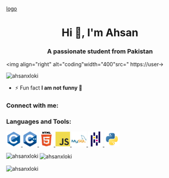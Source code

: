 [logo](!https://www.wallpaperflare.com/man-near-torii-gate-wallpaper-gray-temple-wallpaper-landscape-wallpaper-cqg)

<h1 align="center">Hi 👋, I'm Ahsan</h1>
<h3 align="center">A passionate student from Pakistan</h3>

<img align="right" alt="coding"width="400"src=" https://user->

<p align="left"> <img src="https://komarev.com/ghpvc/?username=ahsanxloki&label=Profile%20views&color=0e75b6&style=flat" alt="ahsanxloki" /> </p>

- ⚡ Fun fact **I am not funny 🤣**

<h3 align="left">Connect with me:</h3>
<p align="left">
</p>

<h3 align="left">Languages and Tools:</h3>
<p align="left"> <a href="https://www.cprogramming.com/" target="_blank" rel="noreferrer"> <img src="https://raw.githubusercontent.com/devicons/devicon/master/icons/c/c-original.svg" alt="c" width="40" height="40"/> </a> <a href="https://www.w3schools.com/cpp/" target="_blank" rel="noreferrer"> <img src="https://raw.githubusercontent.com/devicons/devicon/master/icons/cplusplus/cplusplus-original.svg" alt="cplusplus" width="40" height="40"/> </a> <a href="https://www.w3.org/html/" target="_blank" rel="noreferrer"> <img src="https://raw.githubusercontent.com/devicons/devicon/master/icons/html5/html5-original-wordmark.svg" alt="html5" width="40" height="40"/> </a> <a href="https://developer.mozilla.org/en-US/docs/Web/JavaScript" target="_blank" rel="noreferrer"> <img src="https://raw.githubusercontent.com/devicons/devicon/master/icons/javascript/javascript-original.svg" alt="javascript" width="40" height="40"/> </a> <a href="https://www.mysql.com/" target="_blank" rel="noreferrer"> <img src="https://raw.githubusercontent.com/devicons/devicon/master/icons/mysql/mysql-original-wordmark.svg" alt="mysql" width="40" height="40"/> </a> <a href="https://pandas.pydata.org/" target="_blank" rel="noreferrer"> <img src="https://raw.githubusercontent.com/devicons/devicon/2ae2a900d2f041da66e950e4d48052658d850630/icons/pandas/pandas-original.svg" alt="pandas" width="40" height="40"/> </a> <a href="https://www.python.org" target="_blank" rel="noreferrer"> <img src="https://raw.githubusercontent.com/devicons/devicon/master/icons/python/python-original.svg" alt="python" width="40" height="40"/> </a> </p>

<p><img align="left" src="https://github-readme-stats.vercel.app/api/top-langs?username=ahsanxloki&show_icons=true&locale=en&layout=compact" alt="ahsanxloki" /></p>

<p>&nbsp;<img align="center" src="https://github-readme-stats.vercel.app/api?username=ahsanxloki&show_icons=true&locale=en" alt="ahsanxloki" /></p>

<p><img align="center" src="https://github-readme-streak-stats.herokuapp.com/?user=ahsanxloki&" alt="ahsanxloki" /></p>
